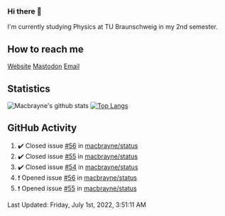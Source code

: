 ### Hi there 👋
I'm currently studying Physics at TU Braunschweig in my 2nd semester.

## How to reach me
[Website](https://macbrayne.de)
[Mastodon](https://norden.social/@florentin)
[Email](mailto:hello@macbrayne.de)

## Statistics
![Macbrayne's github stats](https://github-readme-stats.vercel.app/api?username=macbrayne&count_private=true&show_icons=true&hide_rank=true&custom_title=macbrayne's%20GitHub%20Stats)
[![Top Langs](https://github-readme-stats.vercel.app/api/top-langs/?username=macbrayne&exclude_repo=liftron&layout=compact)](https://github.com/anuraghazra/github-readme-stats)
## GitHub Activity

<!--RECENT_ACTIVITY:start-->
1. ✔️ Closed issue [#56](https://github.com/macbrayne/status/issues/56) in [macbrayne/status](https://github.com/macbrayne/status)
2. ✔️ Closed issue [#55](https://github.com/macbrayne/status/issues/55) in [macbrayne/status](https://github.com/macbrayne/status)
3. ✔️ Closed issue [#54](https://github.com/macbrayne/status/issues/54) in [macbrayne/status](https://github.com/macbrayne/status)
4. ❗️ Opened issue [#56](https://github.com/macbrayne/status/issues/56) in [macbrayne/status](https://github.com/macbrayne/status)
5. ❗️ Opened issue [#55](https://github.com/macbrayne/status/issues/55) in [macbrayne/status](https://github.com/macbrayne/status)
<!--RECENT_ACTIVITY:end-->

<!--RECENT_ACTIVITY:last_update-->
Last Updated: Friday, July 1st, 2022, 3:51:11 AM
<!--RECENT_ACTIVITY:last_update_end-->


<!--
**macbrayne/macbrayne** is a ✨ _special_ ✨ repository because its `README.md` (this file) appears on your GitHub profile.

Here are some ideas to get you started:

- 🔭 I’m currently working on ...
- 🌱 I’m currently learning ...
- 👯 I’m looking to collaborate on ...
- 🤔 I’m looking for help with ...
- 💬 Ask me about ...
- 📫 How to reach me: ...
- 😄 Pronouns: ...
- ⚡ Fun fact: ...
-->
